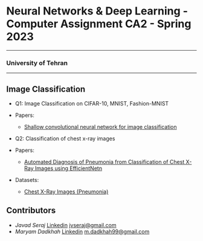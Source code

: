 # Neural Networks & Deep Learning - Computer Assignment CA2 - Spring 2023

---

### University of Tehran

---

## Image Classification

- Q1: Image Classification on CIFAR-10, MNIST, Fashion-MNIST
- Papers:

  - [Shallow convolutional neural network for image classification](https://link.springer.com/article/10.1007/s42452-019-1903-4)

- Q2: Classification of chest x-ray images
- Papers:
  - [Automated Diagnosis of Pneumonia from Classification of Chest X-Ray Images using EfficientNetn](https://www.researchgate.net/publication/351643298_Automated_Diagnosis_of_Pneumonia_from_Classification_of_Chest_X-Ray_Im_ages_using_EfficientNet)
- Datasets:
  - [Chest X-Ray Images (Pneumonia)](https://www.kaggle.com/datasets/paultimothymooney/chest-xray-pneumonia)

## Contributors

- _Javad Seraj_
  [Linkedin](https://www.linkedin.com/in/javad-seraj/)
  jvseraj@gmail.com
- _Maryam Dadkhah_
  [Linkedin](https://www.linkedin.com/in/maryam-dadkhah/)
  m.dadkhah99@gmail.com
